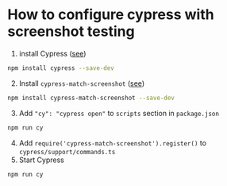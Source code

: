# How to configure cypress with screenshot testing

1. install Cypress ([see](https://docs.cypress.io/app/get-started/install-cypress))
```bash
npm install cypress --save-dev 
```
2. Install `cypress-match-screenshot`  ([see](https://github.com/julianburr/cypress-match-screenshot)) 
```bash
npm install cypress-match-screenshot --save-dev 
```
3. Add `"cy": "cypress open"` to `scripts` section in `package.json`
```bash
npm run cy
```
4. Add `require('cypress-match-screenshot').register()` to `cypress/support/commands.ts`
5. Start Cypress
```bash
npm run cy
```
